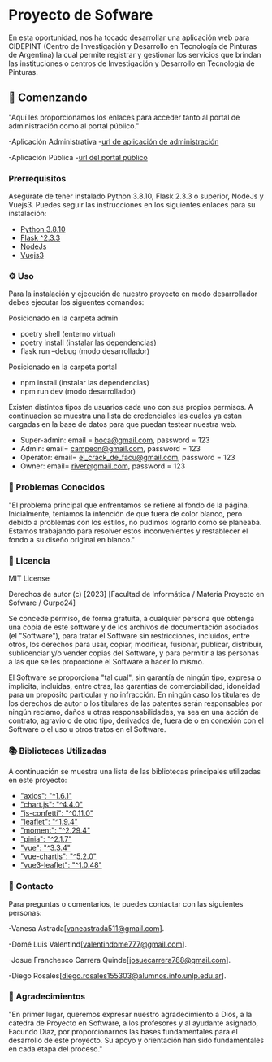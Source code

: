 # Proyecto de Sofware

En esta oportunidad, nos ha tocado desarrollar una aplicación web para CIDEPINT (Centro de Investigación y Desarrollo en Tecnología de Pinturas de Argentina) la cual permite registrar y gestionar los servicios que brindan las instituciones o centros de Investigación y Desarrollo en Tecnología de Pinturas.

## 🚀 Comenzando

"Aquí les proporcionamos los enlaces para acceder tanto al portal de administración como al portal público."

-Aplicación Administrativa
-[url de aplicación de administración](https://admin-grupo24.proyecto2023.linti.unlp.edu.ar)

-Aplicación Pública
-[url del portal público](https://grupo24.proyecto2023.linti.unlp.edu.ar)

### Prerrequisitos

Asegúrate de tener instalado Python 3.8.10, Flask 2.3.3 o superior, NodeJs y Vuejs3.
Puedes seguir las instrucciones en los siguientes enlaces para su instalación:

- [Python 3.8.10](https://www.python.org/)
- [Flask ^2.3.3](https://flask.palletsprojects.com)
- [NodeJs](https://nodejs.org/en)
- [Vuejs3](https://vuejs.org/)

### ⚙️ Uso

Para la instalación y ejecución de nuestro proyecto en modo desarrollador debes ejecutar los siguentes comandos:

Posicionado en la carpeta admin 
-  poetry shell (enterno virtual)
-  poetry install (instalar las dependencias)
-  flask run –debug (modo desarrollador)

Posicionado en la carpeta portal 
- npm install (instalar las dependencias)
- npm run dev (modo desarrollador)


Existen distintos tipos de usuarios cada uno con sus propios permisos. A continuacion se muestra una lista de credenciales las cuales ya estan cargadas en la base de datos para que puedan testear nuestra web.

* Super-admin: email = boca@gmail.com, password = 123
* Admin: email= campeon@gmail.com, password = 123
* Operator: email= el_crack_de_facu@gmail.com, password = 123
* Owner: email= river@gmail.com, password = 123

### 🐛 Problemas Conocidos

"El problema principal que enfrentamos se refiere al fondo de la página. Inicialmente, teníamos la intención de que fuera de color blanco, pero debido a problemas con los estilos, no pudimos lograrlo como se planeaba. Estamos trabajando para resolver estos inconvenientes y restablecer el fondo a su diseño original en blanco."

### 📄 Licencia

MIT License

Derechos de autor (c) [2023] [Facultad de Informática / Materia Proyecto en Sofware / Gurpo24]

Se concede permiso, de forma gratuita, a cualquier persona que obtenga una copia de este software y de los archivos de documentación asociados (el "Software"), para tratar el Software sin restricciones, incluidos, entre otros, los derechos para usar, copiar, modificar, fusionar, publicar, distribuir, sublicenciar y/o vender copias del Software, y para permitir a las personas a las que se les proporcione el Software a hacer lo mismo.

El Software se proporciona "tal cual", sin garantía de ningún tipo, expresa o implícita, incluidas, entre otras, las garantías de comerciabilidad, idoneidad para un propósito particular y no infracción. En ningún caso los titulares de los derechos de autor o los titulares de las patentes serán responsables por ningún reclamo, daños u otras responsabilidades, ya sea en una acción de contrato, agravio o de otro tipo, derivados de, fuera de o en conexión con el Software o el uso u otros tratos en el Software.


### 📚 Bibliotecas Utilizadas

A continuación se muestra una lista de las bibliotecas principales utilizadas en este proyecto:

- ["axios": "^1.6.1"](https://axios-http.com/docs/intro)
- ["chart.js": "^4.4.0"](https://www.chartjs.org/)
- ["js-confetti": "^0.11.0"](https://www.npmjs.com/package/js-confetti)
- ["leaflet": "^1.9.4"](https://leafletjs.com/)
- ["moment": "^2.29.4"](https://momentjs.com/)
- ["pinia": "^2.1.7"](https://pinia.vuejs.org/)
- ["vue": "^3.3.4"](https://es.vuejs.org/v2/guide/)
- ["vue-chartjs": "^5.2.0"](https://vue-chartjs.org/)
- ["vue3-leaflet": "^1.0.48"](https://www.npmjs.com/package/@vue-leaflet/vue-leaflet)

### 📧 Contacto

Para preguntas o comentarios, te puedes contactar  con las siguientes personas:

-Vanesa Astrada[vaneastrada511@gmail.com].

-Domé Luis Valentind[valentindome777@gmail.com].

-Josue Franchesco Carrera Quinde[josuecarrera788@gmail.com].

-Diego Rosales[diego.rosales155303@alumnos.info.unlp.edu.ar].

### 🙏 Agradecimientos

"En primer lugar, queremos expresar nuestro agradecimiento a Dios, a la cátedra de Proyecto en Software, a los profesores y al ayudante asignado, Facundo Diaz, por proporcionarnos las bases fundamentales para el desarrollo de este proyecto. Su apoyo y orientación han sido fundamentales en cada etapa del proceso."

